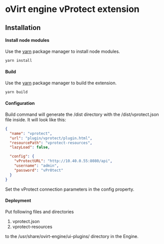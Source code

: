 # oVirt engine vProtect extension

## Installation

#### Install node modules
Use the [yarn](https://yarnpkg.com/) package manager to install node modules.
```bash
yarn install
```

#### Build
Use the [yarn](https://yarnpkg.com/) package manager to build the extension.
```bash
yarn build
```

#### Configuration
Build command will generate the /dist directory with the /dist/vprotect.json file inside.
It will look like this:
```json
{
  "name": "vprotect",
  "url": "plugin/vprotect/plugin.html",
  "resourcePath": "vprotect-resources",
  "lazyLoad": false,

  "config": {
    "vProtectURL": "http://10.40.0.55:8080/api",
    "username": "admin",
    "password": "vPr0tect"
  }
}
```
Set the vProtect connection parameters in the config property.

#### Deployment
Put following files and directories 

1. vprotect.json
2. vprotect-resources

to the /usr/share/ovirt-engine/ui-plugins/ directory in the Engine.

